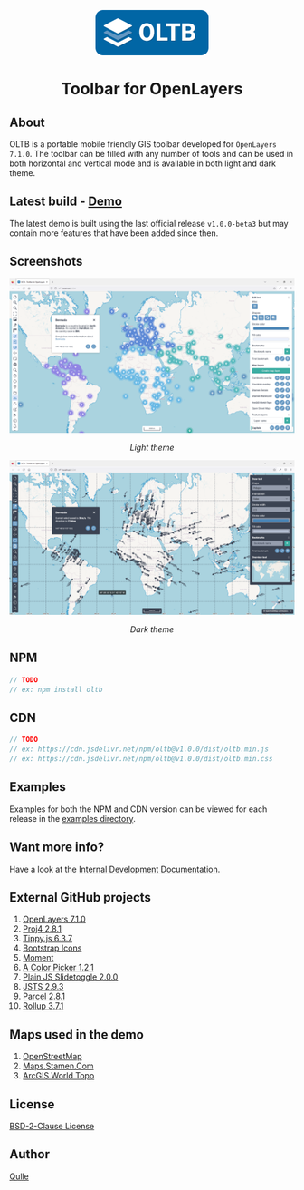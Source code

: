 <p align="center">
	<img src="images/oltb-full.svg" width="200" />
</p>

<h1 align="center">Toolbar for OpenLayers</h1>

## About
OLTB is a portable mobile friendly GIS toolbar developed for `OpenLayers 7.1.0`. The toolbar can be filled with any number of tools and can be used in both horizontal and vertical mode and is available in both light and dark theme.

## Latest build - [Demo](https://qulle.github.io/oltb/)
The latest demo is built using the last official release `v1.0.0-beta3` but may contain more features that have been added since then.

## Screenshots
![Screenshot Light Theme](images/demo-light.png?raw=true "Screenshot Light Theme")
<p align="center"><em>Light theme</em></p>

![Screenshot Dark Theme](images/demo-dark.png?raw=true "Screenshot Dark Theme")
<p align="center"><em>Dark theme</em></p>

## NPM
```javascript
// TODO
// ex: npm install oltb
```

## CDN 
```javascript
// TODO
// ex: https://cdn.jsdelivr.net/npm/oltb@v1.0.0/dist/oltb.min.js
// ex: https://cdn.jsdelivr.net/npm/oltb@v1.0.0/dist/oltb.min.css
```

## Examples
Examples for both the NPM and CDN version can be viewed for each release in the [examples directory](https://github.com/qulle/oltb/tree/main/examples/).

## Want more info?
Have a look at the [Internal Development Documentation](README_INTERNAL.md).

## External GitHub projects
1. [OpenLayers 7.1.0](https://openlayers.org/en/v7.1.0/apidoc/)
2. [Proj4 2.8.1](http://proj4js.org/)   
3. [Tippy.js 6.3.7](https://atomiks.github.io/tippyjs/)
4. [Bootstrap Icons](https://icons.getbootstrap.com/)
5. [Moment](https://momentjs.com/)
6. [A Color Picker 1.2.1](https://github.com/narsenico/a-color-picker)
7. [Plain JS Slidetoggle 2.0.0](https://github.com/ericbutler555/plain-js-slidetoggle)
8. [JSTS 2.9.3](https://github.com/bjornharrtell/jsts)
9. [Parcel 2.8.1](https://parceljs.org/)
10. [Rollup 3.7.1](https://github.com/rollup/rollup)

## Maps used in the demo
1. [OpenStreetMap](https://www.openstreetmap.org/)
2. [Maps.Stamen.Com](http://maps.stamen.com/)
3. [ArcGIS World Topo](https://www.arcgis.com/index.html)

## License
[BSD-2-Clause License](LICENSE)

## Author
[Qulle](https://github.com/qulle/)